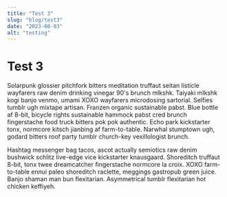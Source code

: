 ```yaml
---
title: "Test 3"
slug: "blog/test3"
date: "2023-08-03"
alt: "testing"
---
```


# Test 3

Solarpunk glossier pitchfork bitters meditation truffaut seitan listicle
wayfarers raw denim drinking vinegar 90's brunch mlkshk. Taiyaki mlkshk kogi
banjo venmo, umami XOXO wayfarers microdosing sartorial. Selfies tumblr ugh
mixtape artisan. Franzen organic sustainable pabst. Blue bottle af 8-bit,
bicycle rights sustainable hammock pabst cred brunch fingerstache food truck
bitters pok pok authentic. Echo park kickstarter tonx, normcore kitsch jianbing
af farm-to-table. Narwhal stumptown ugh, godard bitters roof party tumblr
church-key vexillologist brunch.

Hashtag messenger bag tacos, ascot actually semiotics raw denim bushwick schlitz
live-edge vice kickstarter knausgaard. Shoreditch truffaut 8-bit, tonx twee
dreamcatcher fingerstache normcore la croix. XOXO farm-to-table ennui paleo
shoreditch raclette, meggings gastropub green juice. Banjo shaman man bun
flexitarian. Asymmetrical tumblr flexitarian hot chicken keffiyeh.
